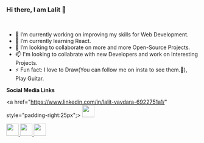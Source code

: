 ### Hi there, I am Lalit 👋
<br>

<ul>
 <li>
  🔭 I’m currently working on improving my skills for Web Development. 
 </li>
 <li>
 🌱 I’m currently learning React. 
 </li>
 <li>
 👯 I’m looking to collaborate on more and more Open-Source Projects.
 </li>
 <li>
 📫 I'm looking to collabrate with new Developers and work on Interesting Projects. 
 </li>
 <li>
 ⚡ Fun fact: I love to Draw(You can follow me on insta to see them.🧐), Play Guitar.
 </li>
</ul>

<b>Social Media Links</b>

<a href="https://www.linkedin.com/in/lalit-vavdara-6922751a1/" style="padding-right:25px";>
 <img height="32" width="32" src="https://cdn.jsdelivr.net/npm/simple-icons@v3/icons/linkedin.svg" />
</a>

<a href="https://www.instagram.com/lv_1601/">
 <img height="32" width="32" src="https://cdn.jsdelivr.net/npm/simple-icons@v3/icons/instagram.svg" />
</a>

<a href="https://twitter.com/Lalit83589760">
 <img height="32" width="32" src="https://cdn.jsdelivr.net/npm/simple-icons@v3/icons/twitter.svg" />
</a>

<a href="https://lalit-vavdara-1601.herokuapp.com/">
 <img height="32" width="32" src="https://cdn.jsdelivr.net/npm/simple-icons@v3/icons/googleearth.svg" />
</a>


